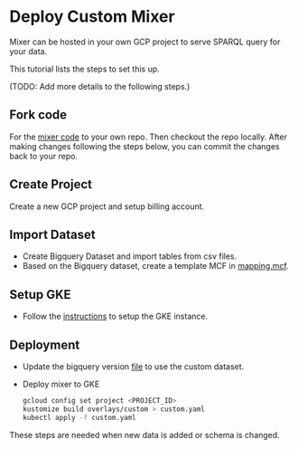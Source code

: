 # Deploy Custom Mixer

Mixer can be hosted in your own GCP project to serve SPARQL query for your data.

This tutorial lists the steps to set this up.

(TODO: Add more details to the following steps.)

## Fork code

For the [mixer code](https://github.com/datacommonsorg/mixer) to your own repo.
Then checkout the repo locally. After making changes following the steps below,
you can commit the changes back to your repo.

## Create Project

Create a new GCP project and setup billing account.

## Import Dataset

* Create Bigquery Dataset and import tables from csv files.
* Based on the Bigquery dataset, create a template MCF in [mapping.mcf](../deploy/overlays/custom/mapping.mcf).

## Setup GKE

* Follow the [instructions](../gke/README.md) to setup the GKE instance.

## Deployment

* Update the bigquery version [file](../deploy/overlays/custom/bigquery.version) to use
  the custom dataset.

* Deploy mixer to GKE

  ```bash
  gcloud config set project <PROJECT_ID>
  kustomize build overlays/custom > custom.yaml
  kubectl apply -f custom.yaml
  ```

These steps are needed when new data is added or schema is changed.
